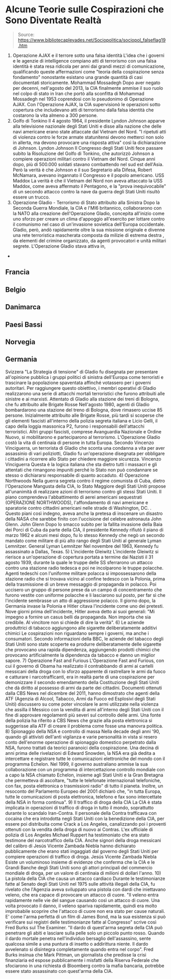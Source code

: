 # Alcune Teorie sulle Cospirazioni che Sono Diventate Realtà

> Source: https://www.bibliotecapleyades.net/Sociopolitica/sociopol_falseflag19.htm

1) Operazione AJAX e il terrore sotto una falsa identità
L'idea che i governi e le agenzie di intelligence compiano atti
di
terrorismo con una falsa identità
è stata resa ridicola per anni dai
grandi mezzi di comunicazione,
qualificando queste affermazioni come "teoria della cospirazione
senza fondamento" nonostante esistano una grande quantità di
casi documentati storicamente.
Mohammad Mossadegh
Dopo aver negato per decenni, nell'agosto del 2013, la CIA
finalmente ammise il suo ruolo nel colpo di stato in Iran che
portò alla sconfitta di Mohammad Mossadegh nel 1953
coprendosi con lo pseudonimo di Operazione AJAX.
Con l'Operazione
AJAX,
la CIA supervisionò le operazioni sotto copertura che
includevano atti di terrorismo dalla falsa identità che
costarono la vita almeno a 300 persone.
2) Golfo di Tonkino
Il 4 agosto 1964, il presidente Lyndon Johnson apparve
alla televisione nazionale degli Stati Uniti e disse alla
nazione che delle navi americane erano state
attaccate dal Vietnam del Nord.
"I ripetuti atti di violenza contro le forze armate
statunitensi devono metterci non solo in allerta, ma devono
provocare una risposta attiva" così la dichiarazione di
Johnson.
Lyndon Johnson
Il Congresso degli Stati Uniti fece passare subito la
Risoluzione del Golfo di Tonkino,
che autorizzò Johnson a compiere operazioni militari contro il
Vietnam del Nord.
Cinque anni dopo, più di 500.000 soldati stavano combattendo nel
sud est dell'Asia.
Però la verità è che Johnson e il suo Segretario alla Difesa,
Robert McNamara, avevano ingannato il Congresso e il popolo
americano.
USS Maddox
La verità è che il Vietnam del Nord non aveva attaccato la USS
Maddox, come aveva affermato il Pentagono, e la "prova
inequivocabile" di un secondo attacco contro la nave da guerra
degli Stati Uniti risultò essere un trucco.
3) Operazione Gladio - Terrorismo di Stato attribuito alla
Sinistra
Dopo la Seconda Guerra Mondiale, la CIA e l'MI6 britannico,
collaborarono con la NATO alla creazione dell'Operazione
Gladio,
concepita all'inizio come uno sforzo per creare un clima
d'appoggio all'esercito per lottare contro il comunismo nel caso
di un'invasione sovietica dell'Europa occidentale.
Gladio, però, andò rapidamente oltre la sua missione originale e
divenne una rete terroristica mascherata composta da milizie di
estrema destra , da elementi del crimine organizzato, da agenti
provocatori e unità militari segrete.
L'Operazione Gladio stava attiva in,
-
Francia
-
Belgio
-
Danimarca
-
Paesi Bassi
-
Norvegia
-
Germania
-
Svizzera
"La Strategia di tensione" di Gladio fu disegnata per presentare
all'opinione pubblica i gruppi politici di sinistra dell'Europa
come terroristi e trascinare la popolazione spaventata affinché
votassero per i governi autoritari.
Per raggiungere questo obiettivo, i membri operativi di Gladio
realizzarono una serie di attacchi mortali terroristici che
furono attribuiti alle sinistre e ai marxisti.
Attentato di Gladio alla stazione dei treni di Bologna,
che fu attribuito alle Brigate Rosse
Nell'agosto 1980, agenti di Gladio bombardarono una stazione del
treno di Bologna, dove rimasero uccise 85 persone.
Inizialmente attribuito alle Brigate Rosse, più tardi si
scoperse che gli elementi fascisti all'interno della polizia
segreta italiana e Licio Gelli, il capo della loggia massonica
P2, furono i responsabili dell'attacchi terroristici.
Altri gruppi fascisti, comprese Avanguardia Nazionale e
Ordine Nuovo, si mobilitarono e parteciparono al
terrorismo.
L'Operazione Gladio costò la vita di centinaia di persone in
tutta Europa.
Secondo Vincenzo Vinciguerra, un terrorista di Gladio che
sconta una condanna a vita per aver assassinio di vari
poliziotti, Gladio fu un'operazione disegnata per obbligare i
cittadini a ricorrere allo Stato per chiedere maggiore
sicurezza.
Vincenzo Vinciguerra
Questa è la logica italiana che sta dietro tutti i massacri e
gli attentati che rimangono impuniti perché lo Stato non può
condannare se stesso o dichiararsi responsabile di quanto
accaduto.
4) Operazione Northwoods
Nella guerra segreta contro il regime comunista di Cuba, dietro
l'Operazione
Mangusta
della CIA, lo Stato Maggiore degli Stati Uniti propose
all'unanimità di realizzare azioni di terrorismo contro gli
stessi Stati Uniti.
Il piano comprendeva l'abbattimento di aerei americani
sequestrati (OPERAZIONE
NORTHWOODS),
l'affondamento di navi americane e sparatorie contro cittadini
americani nelle strade di Washington, DC. .
Questo piani così indegno, aveva anche la pretesa di inscenare
un disastro della NASA che sarebbe finito con l'uccisione del
celebre astronauta John Glenn.
John Glenn
Dopo lo smacco subito per la fallita invasione della Baia dei
Porci di Cuba da parte della CIA, il presidente Kennedy
rifiutò il piano di marzo 1962 e alcuni mesi dopo, fu lo stesso
Kennedy che negò un secondo mandato come militare di più alto
rango degli Stati Uniti al generale Lyman Lemnitzer.
General Lyman Lemnitzer
Nel novembre del 1963, Kennedy fu assassinato a Dallas, Texas.
5) L'incidente Gleiwitz
L'incidente
Gleiwitz
si rierisce a un'operazione di copertura portata a termine dai
Nazisti il 31 agosto 1939, durante la quale le truppe delle SS
sferrarono un attacco contro una stazione radio tedesca e poi ne
incolparono le truppe polacche.
Agenti tedeschi con l'uniforme militare polacca si
impossessarono della stazione radio che si trovava vicino al
confine tedesco con la Polonia, prima della trasmissione di un
breve messaggio di propaganda in polacco.
Poi uccisero un gruppo di persone prese da un campo di
concentramento che furono vestite con uniforme polacche e li
lasciarono sul posto, per far sì che l'incidente sembrasse un
atto di aggressione polacco.
Il giorno dopo, la Germania invase la Polonia e Hitler citava
l'incidente come uno dei pretesti.
Nove giorni prima dell'incidente, Hitler aveva detto ai suoi
generali:
"Mi impegno a fornire un casus belli da propaganda. Non
importa che sia credibile. Al vincitore non si chiede di
dire la verità".
6) Le aziende produttrici di tabacco aggiungono alle
sigarette deliberatamente additivi chimici
Le cospirazioni non riguardano sempre i governi, ma anche i
consumatori.
Secondo informazioni della BBC, le aziende del tabacco degli
Stati Uniti sono state scoperte ea produrre deliberatamente
delle sigarette che provocano una rapida dipendenza, aggiungendo
prodotti chimici che provocano artificialmente la dipendenza da
tabacco e danno un miglior sapore.
7) Operazione Fast and Furious
L'Operazione
Fast and Furious,
con cui il
governo di Obama
ha realizzato il contrabbando di armi ai cartelli messicani
della droga con lo sforzo apparente di rastrellare le armi da
fuoco e catturare i narcotrafficanti, era in realtà parte di una
cospirazione per demonizzare il secondo emendamento della
Costituzione degli Stati Uniti che dà diritto al possesso di
armi da parte dei cittadini.
Documenti ottenuti dalla CBS News nel dicembre del 2011, hanno
dimostrato che agenti della ATF (Agenzia di Alcool, Tabacco,
Armi da Fuoco ed Esplosivi degli Stati Uniti) discussero su come
poter vincolare le armi utilizzate nella violenza che assilla il
Messico con la vendita di armi all'interno degli Stati Uniti con
il fine di approvare regolamenti più severi sul controllo delle
armi.
Una fonte della polizia ha riferito a CBS News che grazie alla
posta elettronica si suggerisse alla ATF di creare il problema
come fosse una manovra politica.
8) Spionaggio della NSA e controllo di massa
Nella decade degli anni '90, quando gli attivisti dell'anti
vigilanza e varie personalità in vista si resero conto
dell'enorme operazione di spionaggio domestico perpetrato dalla
NSA, furono trattati da teorici paranoici della cospirazione.
Una decina di anni prima delle
rivelazioni di Edward Snowden,
la NSA era già dedita a intercettare e registrare tutte le
comunicazioni elettroniche del mondo con il
programma Echelon.
Nel 1999, il governo australiano ammise la sua collaborazione
con un programma di intercettazione controllo mondiale con a
capo la NSA chiamato Echelon, insieme agli Stati Uniti e la Gran
Bretagna che permetteva di ascoltare,
"tutte le telefonate internazionali telefoniche, con fax,
posta elettronica o trasmissioni radio" di tutto il pianeta.
Inoltre, un resoconto del Parlamento Europeo del 2001 dichiarò
che,
"in tutta Europa, tutte le comunicazioni di posta
elettronica, telefono e fax sono intercettate della NSA in
forma continua".
9) Il traffico di droga della CIA
La CIA è stata implicata in operazioni di traffico di droga in
tutto il mondo, soprattutto durante lo scandalo Iran-Contra.
Il personale della Contra trafficava con cocaina che era
introdotta negli Stati Uniti con la benedizione della CIA, per
essere poi distribuita come Crack a Los Angeles, canalizzando
poi i proventi ottenuti con la vendita della droga di nuovo ai
Contras.
L'ex ufficiale di polizia di Los Angeles Michael Ruppert
ha testimoniato che era stato testimone del narcotraffico della
CIA.
Anche signori della droga messicani del calibro di Jesús
Vicente Zambada Niebla hanno dichiarato pubblicamente che
erano stati ingaggiati dal governo degli Stati Uniti per
compiere operazioni di traffico di droga.
Jesús Vicente Zambada Niebla
Esiste un voluminoso insieme di evidenze che conferma che
la CIA
e
le Grandi Banche degli Stati Uniti
sono gli attori principali del commercio mondiale di droga, per
un valore di centinaia di milioni di dollari l'anno.
10) La pistola della CIA che causa un attacco cardiaco
Durante le testimonianze fatte al Senato degli Stati Uniti nel
1975 sulle attività illegali della CIA, fu rivelato che
l'Agenzia aveva sviluppato una pistola con dardi che iniettavano
veleno, che era capace di provocare un attacco di cuore.
"Il veleno entra rapidamente nelle vie del sangue causando
così un attacco di cuore.
Una volta provocato il danno, il veleno spariva rapidamente,
quindi era molto improbabile scoprire che l'attacco di cuore
non era stato per cause naturali.
E' come l'arma perfetta di un film di James Bond, ma la sua
esistenza si può verificare sui registri delle testimonianze
fatte al Congresso" scrive così Fred Burks
sul The Examiner.
"Il dardo di quest'arma segreta della CIA può penetrare gli
abiti e lasciare sulla pelle solo un piccolo punto rosso.
Quando il dardo mortale penetra nell'individuo bersaglio
dell'assassino, sente qualcosa simile a una puntura di
insetto o addirittura niente.
Il dardo avvelenato si disintegra completamente quando entra
nel corpo".
Fred Burks
insinua che Mark Pittman, un giornalista che predisse la
crisi finanziaria ed espose pubblicamente i misfatti della
Riserva Federale che sfociarono in una richiesta di Bloomberg
contro la mafia bancaria, potrebbe essere stato assassinato con
quest'arma della CIA.
